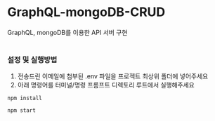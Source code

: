 # GraphQL-mongoDB-CRUD
GraphQL, mongoDB를 이용한 API 서버 구현 <br><br>

### 설정 및 실행방법
1. 전송드린 이메일에 첨부된 .env 파일을 프로젝트 최상위 폴더에 넣어주세요 <br>
2. 아래 명령어를 터미널/명령 프롬프트 디렉토리 루트에서 실행해주세요<br>
```
npm install 
``` 

```
npm start 
``` 
<br>
